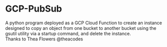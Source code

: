 # GCP-PubSub  
A python program deployed as a GCP Cloud Function to create an instance designed to copy an object from one bucket to another bucket using the gsutil utility via a startup command, and delete the instance.  
Thanks to Thea Flowers @theacodes
